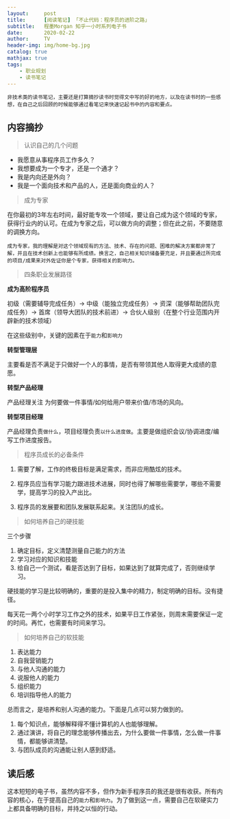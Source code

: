 ```yaml
---
layout:     post
title:      [阅读笔记] 「不止代码：程序员的进阶之路」
subtitle:   程墨Morgan 知乎一小时系列电子书
date:       2020-02-22
author:     TV
header-img: img/home-bg.jpg
catalog: true
mathjax: true
tags:
    - 职业规划
    - 读书笔记
---
```


    非技术类的读书笔记，主要还是打算摘抄读书时觉得文中写的好的地方，以及在读书时的一些感想，在自己之后回顾的时候能够通过看笔记来快速记起书中的内容和要点。


## 内容摘抄

> 认识自己的几个问题

- 我愿意从事程序员工作多久？
- 我想要成为一个专才，还是一个通才？
- 我是内向还是外向？
- 我是一个面向技术和产品的人，还是面向商业的人？

> 成为专家

在你最初的3年左右时间，最好能专攻一个领域，要让自己成为这个领域的专家，获得行业内的认可。在成为专家之后，可以做方向的调整；但在此之前，不要随意的调换方向。

    成为专家，我的理解是对这个领域现有的方法、技术、存在的问题、困难的解决方案都非常了解，并且在技术创新上也能够有所成绩。换言之，自己相关知识储备要充足，并且要通过所完成的项目/成果来对外佐证你是个专家，获得相关的影响力。

> 四条职业发展路径

**成为高阶程序员**

初级（需要辅导完成任务）-> 中级（能独立完成任务）-> 资深（能够帮助团队完成任务）-> 首席（领导大团队的技术前进）-> 合伙人级别（在整个行业范围内开辟新的技术领域）

在这些级别中，关键的因素在于`能力`和`影响力`

**转型管理层**

主要看是否不满足于只做好一个人的事情，是否有带领其他人取得更大成绩的意愿。

**转型产品经理**

产品经理关注 为何要做一件事情/如何给用户带来价值/市场的风向。

**转型项目经理**

产品经理负责`做什么`，项目经理负责`以什么进度做`。主要是做组织会议/协调进度/编写工作进度报告。

> 程序员成长的必备条件

1. 需要了解，工作的终极目标是满足需求，而非应用酷炫的技术。

2. 程序员应当有学习能力跟进技术进展，同时也得了解哪些需要学，哪些不需要学，提高学习的投入产出比。

3. 程序员的发展要和团队发展联系起来。关注团队的成长。

> 如何培养自己的硬技能

三个步骤

1. 确定目标，定义清楚测量自己能力的方法
2. 学习对应的知识和技能
3. 给自己一个测试，看是否达到了目标，如果达到了就算完成了，否则继续学习。

硬技能的学习是比较明确的，重要的是投入集中的精力，制定明确的目标。没有捷径。

每天花一两个小时学习工作之外的技术，如果平日工作紧张，则周末需要保证一定的时间。再忙，也需要有时间来学习。

> 如何培养自己的软技能

1. 表达能力
2. 自我营销能力
3. 与他人沟通的能力
4. 说服他人的能力
5. 组织能力
6. 培训指导他人的能力

总而言之，是培养和别人沟通的能力。下面是几点可以努力做到的。

1. 每个知识点，能够解释得不懂计算机的人也能够理解。
2. 通过演讲，将自己的理念能够传播出去，为什么要做一件事情，怎么做一件事情，都能够讲清楚。
3. 与团队成员的沟通能让别人感到舒适。

## 读后感

这本短短的电子书，虽然内容不多，但作为新手程序员的我还是很有收获。所有内容的核心，在于提高自己的`能力`和`影响力`。为了做到这一点，需要自己在软硬实力上都具备明确的目标，并持之以恒的行动。